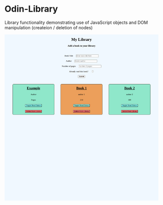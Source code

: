 # Odin-Library
Library functionality demonstrating use of JavaScript objects and DOM manipulation (createion / deletion of nodes)

![screenshot](./images/screenshot.png)
